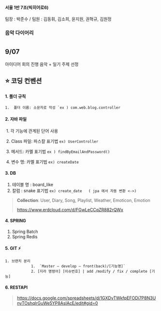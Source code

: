#### 서울 1반 7조(빅히어로6)
팀장 : 박준수 / 
팀원 : 김동휘, 김소희, 윤지원, 권혁규, 김원정

### 음악 다이어리
#

## 9/07
아이디어 회의 진행
음악 + 일기 주제 선정 

## ⭐ 코딩 컨벤션 

#### 1. 폴더 규칙 

​	 ```1.  폴더 이름: 소문자로 작성 `ex ) com.web.blog.controller```

#### 2. 자바 파일

​	1.    각 기능에 관계된 단어 사용

​	2.    Class 파일: 파스칼 표기법  `ex) UserController `

​	3.    메서드: 카멜 표기법  `ex ) findByEmailAndPassword()`

​	4.    변수 명: 카멜 표기법  `ex) createDate`


#### 3.  DB

1.  테이블 명 : board_like
2.  칼럼 :  snake 표기법  `ex) create_date   ( jpa 에서 자동 변환 <->)`

> **Collection**: User, Diary, Song, Playlist, Weather,  Emoticon, Emotion
>
> https://www.erdcloud.com/d/FGwLeCCqZR882rQWx

#### 4. SPRING
1. Spring Batch
2. Spring Redis

#### 5. GIT  ⚡  

 	1. 브랜치 분리
            	1.  `Master – develop – front(back)/[기능명]` 
            	2. [지라 명령어] [이슈번호] | add /modify / fix / complete [기능] 
            	
#### 6. RESTAPI 

> https://docs.google.com/spreadsheets/d/1GXDvTWkfpEFODi7P8N3UnyTOshqlrGuWe5YP8AsIAcE/edit#gid=0
